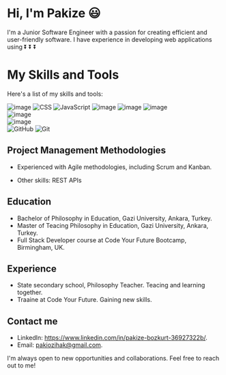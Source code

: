 # Hi, I'm Pakize :smiley:

I'm a Junior Software Engineer with a passion for creating efficient and user-friendly software. I have experience in developing web applications using 
⏬ ⏬ ⏬

# My Skills and Tools

Here's a list of my skills and tools:



 ![image](https://user-images.githubusercontent.com/97640517/216843477-7af1729f-75f9-49ba-a464-32c61f89323c.png) 
 ![CSS](https://img.icons8.com/color/48/000000/css3.png) 
 ![JavaScript](https://img.icons8.com/color/48/000000/javascript.png) 
 ![image](https://user-images.githubusercontent.com/97640517/216728511-c0d6ec67-0675-4c6f-95e7-cfac877bf5ce.png) 
 ![image](https://user-images.githubusercontent.com/97640517/216728153-7cad6049-29d1-4665-bce9-4f8d2b13863d.png) 
 ![image](https://user-images.githubusercontent.com/97640517/216726721-edadde22-b734-494e-bd3f-24a22ca5932c.png)  
 ![image](https://user-images.githubusercontent.com/97640517/216727740-bdd3d178-186d-462e-a039-877ea367a5e9.png)  
 ![image](https://user-images.githubusercontent.com/97640517/216727393-ae82d707-38b0-474b-8741-58c1d67415ff.png)  
 ![GitHub](https://img.icons8.com/color/48/000000/github.png) 
 ![Git](https://img.icons8.com/color/48/000000/git.png) 

 ## Project Management Methodologies
- Experienced with Agile methodologies, including Scrum and Kanban.

- Other skills: REST APIs


## Education
- Bachelor of Philosophy in Education, Gazi University, Ankara, Turkey.
- Master of Teacing Philosophy in Education, Gazi University, Ankara, Turkey.
- Full Stack Developer course at Code Your Future Bootcamp, Birmingham, UK.

## Experience
- State secondary school, Philosophy Teacher. Teacing and learning together.
- Traaine at Code Your Future. Gaining new skills.

## Contact me
- LinkedIn: https://www.linkedin.com/in/pakize-bozkurt-36927322b/.
- Email: pakiozihak@gmail.com.

I'm always open to new opportunities and collaborations. Feel free to reach out to me!

